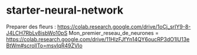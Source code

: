# starter-neural-network
Preparer des fleurs : https://colab.research.google.com/drive/1oCj_srIY9-8-J4LCH7RbLv8isbWo10pS
Mon_premier_reseau_de_neurones = https://colab.research.google.com/drive/11HlzFJfYn14QY6oucRP3dO1lU13eBtWm#scrollTo=msvIqR49ZVIo
